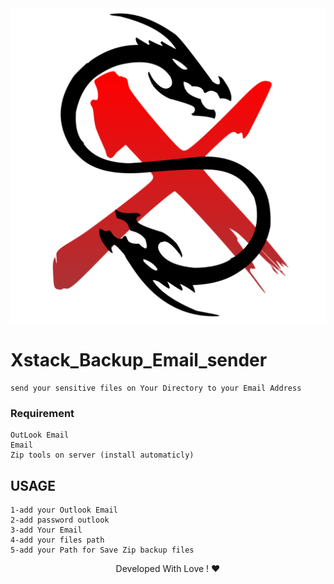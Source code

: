 <div align="center">
    <img src="https://raw.githubusercontent.com/4xmen/xshop/32f783f1986fe9a44a9a0dc4e6474501a0a0324d/media/xstack-shop-logo.svg" alt="Xstack" width="600">
</div>

# Xstack_Backup_Email_sender

    send your sensitive files on Your Directory to your Email Address
 
### Requirement
    OutLook Email
    Email
    Zip tools on server (install automaticly)

## USAGE

    1-add your Outlook Email
    2-add password outlook
    3-add Your Email
    4-add your files path
    5-add your Path for Save Zip backup files
     










































<div align="center"> Developed With Love ! ❤️</div>

